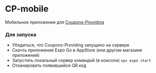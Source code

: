 # CP-mobile
Мобильное приложение для [Coupons-Providing](https://github.com/Ruslan-Bosin/Coupons-Providing)


### Для запуска
* Убедиться, что Coupons-Providing запущено на сервере
* Скачть приложение Expo Go в AppStore (или другом магазине приложений)
* Запустить локальный сервер командой (в консоли)
```npx expo start```
* Отканировать появившийся QR код